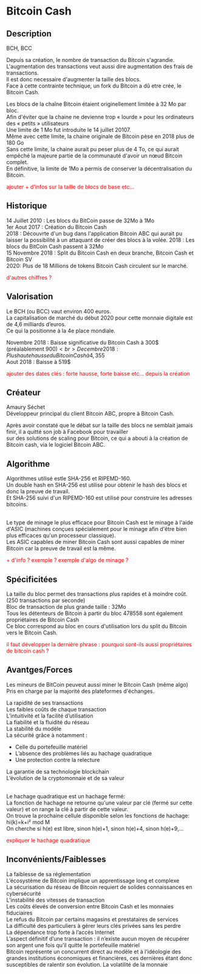 <h1>Bitcoin Cash</h1>

<h2>Description</h2>
BCH, BCC

<p>Depuis sa création, le nombre de transaction du Bitcoin s'agrandie. <br>
L'augmentation des transactions veut aussi dire augmentation des frais de transactions.<br>
Il est donc necessaire d'augmenter la taille des blocs.<br>
Face à cette contrainte technique, un fork du Bitcoin a dû etre crée, le Bitcoin Cash.</p>

Les blocs de la chaîne Bitcoin étaient originellement limitée à 32 Mo par bloc. <br>
Afin d'éviter que la chaine ne devienne trop « lourde » pour les ordinateurs des « petits » utilisateurs <br>
Une limite de 1 Mo fut introduite le 14 juillet 20107. <br>
Même avec cette limite, la chaine originale de Bitcoin pèse en 2018 plus de 180 Go <br>
Sans cette limite, la chaine aurait pu peser plus de 4 To, ce qui aurait empêché la majeure partie de la communauté d'avoir un nœud Bitcoin complet. <br>
En définitive, la limite de 1Mo a permis de conserver la décentralisation du Bitcoin. 
</p>

<p style="color: red">ajouter + d'infos sur la taille de blocs de base etc...</p>

<h2>Historique</h2>

<p>14 Juillet 2010 : Les blocs du BitCoin passe de 32Mo à 1Mo<br>
1er Aout 2017 : Création du Bitcoin Cash<br>
2018 : Découvrte d'un bug dans l'application Bitcoin ABC qui aurait pu laisser la possibilité à un attaquant de créer des blocs à la volée.
2018 : Les blocs du BitCoin Cash passent à 32Mo<br>
15 Novembre 2018 : Split du Bitcoin Cash en deux branche, Bitcoin Cash et Bitcoin SV<br>
2020: Plus de 18 Millions de tokens Bitcoin Cash circulent sur le marché.</p>

<p style="color: red">d'autres chiffres ?</p>

<h2>Valorisation</h2>

<p>Le BCH (ou BCC) vaut environ 400 euros.<br>
La capitalisation de marché du début 2020 pour cette monnaie digitale est de 4,6 milliards d’euros.<br>
Ce qui la positionne à la 4e place mondiale.<br>

Novembre 2018 : Baisse significative du Bitcoin Cash à 300$ (préalablement 900$)<br>
Decembre 2018 : Plus haute hausse du Bitcoin Cash à 4,355$<br>
Aout 2018 : Baisse à 519$
</p>

<p style="color: red">ajouter des dates clés : forte hausse, forte baisse etc... depuis la création</p>

<h2>Créateur</h2>

<p>Amaury Séchet<br>
Développeur principal du client Bitcoin ABC, propre à Bitcoin Cash.</p>
Après avoir constaté que le débat sur la taille des blocs ne semblait jamais finir, il a quitté son job à Facebook pour travailler <br>
sur des solutions de scaling pour Bitcoin, ce qui a abouti à la création de Bitcoin cash, via le logiciel Bitcoin ABC.

<h2>Algorithme</h2>

<p>Algorithmes utilisé estle SHA-256 et RIPEMD-160. <br>
Un double hash en SHA-256 est utilisé pour obtenir le hash des blocs et donc la preuve de travail.<br>
Et SHA-256 suivi d'un RIPEMD-160 est utilisé pour construire les adresses bitcoins. <br><br>


Le type de minage le plus efficace pour Bitcoin Cash est le minage à l'aide d'ASIC (machines conçues spécialement pour le minage afin d'être bien plus efficaces qu'un processeur classique). <br>
Les ASIC capables de miner Bitcoin Cash sont aussi capables de miner Bitcoin car la preuve de travail est la même. 

</p>

<p style="color: red">+ d'info ? exemple ? exemple d'algo de minage ?</p>


<h2>Spécificitées</h2>

<p>La taille du bloc permet des transactions plus rapides et à moindre coût. (250 transactions par seconde)<br>
Bloc de transaction de plus grande taille : 32Mo<br>
Tous les détenteurs de Bitcoin à partir du bloc 478558 sont également propriétaires de Bitcoin Cash<br>
Ce bloc correspond au bloc en cours d'utilisation lors du split du Bitcoin vers le Bitcoin Cash.</p>

<p style="color: red">il faut développer la dernière phrase : pourquoi sont-ils aussi propriétaires de bitcoin cash ?</p>
<h2>Avantges/Forces</h2>

<p>Les mineurs de BitCoin peuveut aussi miner le Bitcoin Cash (même algo)<br>
Pris en charge par la majorité des plateformes d'échanges.<br>

La rapidité de ses transactions<br>
Les faibles coûts de chaque transaction<br>
L’intuitivité et la facilité d’utilisation<br>
La fiabilité et la fluidité du réseau<br>
La stabilité du modèle<br>
La sécurité grâce à notamment :<br>
<ul>
	<li>Celle du portefeuille matériel</li>
	<li>L’absence des problèmes liés au hachage quadratique</li>
	<li>Une protection contre la relecture</li>
 </ul>
La garantie de sa technologie blockchain<br>
L’évolution de la cryptomonnaie et de sa valeur<br><br>

Le hachage quadratique est un hachage fermé: <br>
La fonction de hachage ne retourne qu'une valeur par clé (fermé sur cette valeur) et on range la clé à partir de cette valeur.<br>
On trouve la prochaine cellule disponible selon les fonctions de hachage:<br>
hi(k)=k+i² mod M<br>
On cherche si h(e) est libre, sinon h(e)+1, sinon h(e)+4, sinon h(e)+9,...
</p>

<p style="color: red">expliquer le hachage quadratique</p>

<h2>Inconvénients/Faiblesses</h2>


<p>La faiblesse de sa réglementation<br>
L’écosystème de Bitcoin implique un apprentissage long et complexe<br>
La sécurisation du réseau de Bitcoin requiert de solides connaissances en cybersécurité<br>
L’instabilité des vitesses de transaction<br>
Les coûts élevés de conversion entre Bitcoin Cash et les monnaies fiduciaires<br>
Le refus du Bitcoin par certains magasins et prestataires de services<br>
La difficulté des particuliers à gérer leurs clés privées sans les perdre<br>
La dépendance trop forte à l’accès Internet<br>
L’aspect définitif d’une transaction : il n’existe aucun moyen de récupérer son argent une fois qu’il quitte le portefeuille matériel<br>
Bitcoin représente un concurrent direct au modèle et à l’idéologie des grandes institutions économiques et financières, ces dernières étant donc susceptibles de ralentir son évolution.
La volatilité de la monnaie</p>